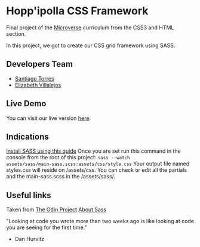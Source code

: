 <h1 id="framework">Hopp'ipolla CSS Framework</h1>

<p>Final project of the <a href="https://www.microverse.org/">Microverse</a> curriculum from the CSS3 and HTML section.</p>

<p>In this project, we got to create our CSS grid framework using SASS.</p>

## Developers Team

 - [Santiago Torres](https://github.com/stiakov)
 - [Elizabeth Villalejos](https://github.com/misselliev/)

## Live Demo

You can visit our live version [here](https://stiakov.github.io/CSS-Framework-with-SASS/).


## Indications

[Install SASS using this guide](https://sass-lang.com/install)
Once you are set run this command in the console from the root of this project:
<code>sass --watch assets/sass/main-sass.scss:assets/css/style.css</code>
Your output file named styles.css will reside on /assets/css.
You can check or edit all the partials and the main-sass.scss in the /assets/sass/.

## Useful links

Taken from [The  Odin  Project](https://www.theodinproject.com/courses/html5-and-css3/lessons/design-your-own-grid-based-framework)
[About Sass](https://sass-lang.com/)


"Looking at code you wrote more than two weeks ago is like looking at code you are seeing for the first time."
- Dan Hurvitz